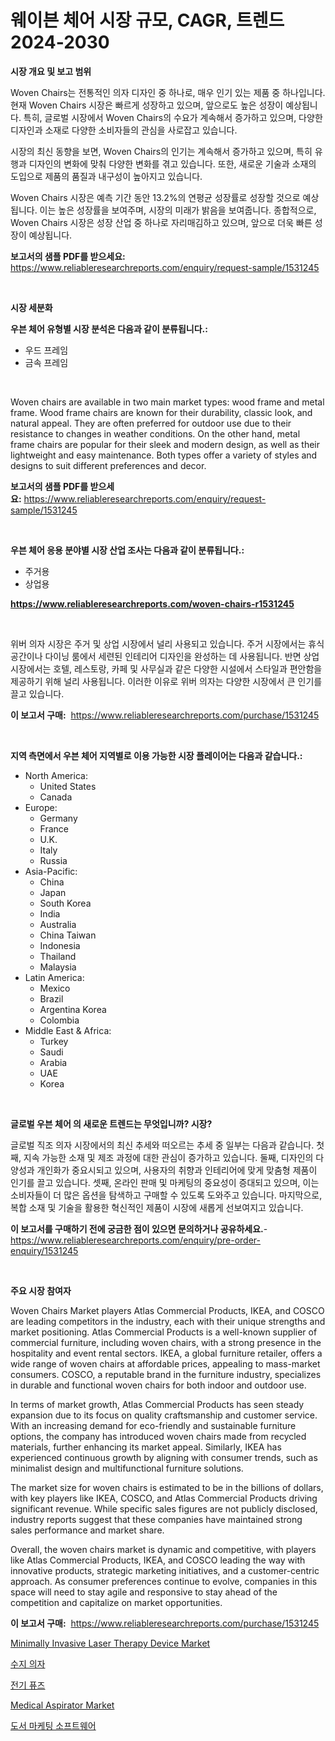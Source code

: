 <p><h1>웨이븐 체어 시장 규모, CAGR, 트렌드 2024-2030</h1></p><p><strong>시장 개요 및 보고 범위</strong></p>
<p><p>Woven Chairs는 전통적인 의자 디자인 중 하나로, 매우 인기 있는 제품 중 하나입니다. 현재 Woven Chairs 시장은 빠르게 성장하고 있으며, 앞으로도 높은 성장이 예상됩니다. 특히, 글로벌 시장에서 Woven Chairs의 수요가 계속해서 증가하고 있으며, 다양한 디자인과 소재로 다양한 소비자들의 관심을 사로잡고 있습니다.</p><p>시장의 최신 동향을 보면, Woven Chairs의 인기는 계속해서 증가하고 있으며, 특히 유행과 디자인의 변화에 맞춰 다양한 변화를 겪고 있습니다. 또한, 새로운 기술과 소재의 도입으로 제품의 품질과 내구성이 높아지고 있습니다.</p><p>Woven Chairs 시장은 예측 기간 동안 13.2%의 연평균 성장률로 성장할 것으로 예상됩니다. 이는 높은 성장률을 보여주며, 시장의 미래가 밝음을 보여줍니다. 종합적으로, Woven Chairs 시장은 성장 산업 중 하나로 자리매김하고 있으며, 앞으로 더욱 빠른 성장이 예상됩니다.</p></p>
<p><strong>보고서의 샘플 PDF를 받으세요:</strong> <a href="https://www.reliableresearchreports.com/enquiry/request-sample/1531245">https://www.reliableresearchreports.com/enquiry/request-sample/1531245</a></p>
<p>&nbsp;</p>
<p><strong>시장 세분화</strong></p>
<p><strong>우븐 체어 유형별 시장 분석은 다음과 같이 분류됩니다.:</strong></p>
<p><ul><li>우드 프레임</li><li>금속 프레임</li></ul></p>
<p>&nbsp;</p>
<p><p>Woven chairs are available in two main market types: wood frame and metal frame. Wood frame chairs are known for their durability, classic look, and natural appeal. They are often preferred for outdoor use due to their resistance to changes in weather conditions. On the other hand, metal frame chairs are popular for their sleek and modern design, as well as their lightweight and easy maintenance. Both types offer a variety of styles and designs to suit different preferences and decor.</p></p>
<p><strong>보고서의 샘플 PDF를 받으세요:</strong>&nbsp;<a href="https://www.reliableresearchreports.com/enquiry/request-sample/1531245">https://www.reliableresearchreports.com/enquiry/request-sample/1531245</a></p>
<p>&nbsp;</p>
<p><strong> 우븐 체어 응용 분야별 시장 산업 조사는 다음과 같이 분류됩니다.:</strong></p>
<p><ul><li>주거용</li><li>상업용</li></ul></p>
<p><strong><a href="https://www.reliableresearchreports.com/woven-chairs-r1531245">https://www.reliableresearchreports.com/woven-chairs-r1531245</a></strong></p>
<p>&nbsp;</p>
<p><p>위버 의자 시장은 주거 및 상업 시장에서 널리 사용되고 있습니다. 주거 시장에서는 휴식 공간이나 다이닝 룸에서 세련된 인테리어 디자인을 완성하는 데 사용됩니다. 반면 상업 시장에서는 호텔, 레스토랑, 카페 및 사무실과 같은 다양한 시설에서 스타일과 편안함을 제공하기 위해 널리 사용됩니다. 이러한 이유로 위버 의자는 다양한 시장에서 큰 인기를 끌고 있습니다.</p></p>
<p><strong>이 보고서 구매:</strong>&nbsp; <a href="https://www.reliableresearchreports.com/purchase/1531245">https://www.reliableresearchreports.com/purchase/1531245</a></p>
<p>&nbsp;</p>
<p><strong>지역 측면에서 우븐 체어 지역별로 이용 가능한 시장 플레이어는 다음과 같습니다.:</strong></p>
<p><ul>
    <li>
        North America:
        <ul>
            <li>United States</li>
            <li>Canada</li>
        </ul>
    </li>
    <li>
        Europe:
        <ul>
            <li>Germany</li>
            <li>France</li>
            <li>U.K.</li>
            <li>Italy</li>
            <li>Russia</li>
        </ul>
    </li>
    <li>
        Asia-Pacific:
        <ul>
            <li>China</li>
            <li>Japan</li>
            <li>South Korea</li>
            <li>India</li>
            <li>Australia</li>
            <li>China Taiwan</li>
            <li>Indonesia</li>
            <li>Thailand</li>
            <li>Malaysia</li>
        </ul>
    </li>
    <li>
        Latin America:
        <ul>
            <li>Mexico</li>
            <li>Brazil</li>
            <li>Argentina Korea</li>
            <li>Colombia</li>
        </ul>
    </li>
    <li>
        Middle East & Africa:
        <ul>
            <li>Turkey</li>
            <li>Saudi</li>
            <li>Arabia</li>
            <li>UAE</li>
            <li>Korea</li>
        </ul>
    </li>
    </ul></p>
<p>&nbsp;</p>
<p><strong>글로벌 우븐 체어 의 새로운 트렌드는 무엇입니까? 시장?</strong></p>
<p><p>글로벌 직조 의자 시장에서의 최신 추세와 떠오르는 추세 중 일부는 다음과 같습니다. 첫째, 지속 가능한 소재 및 제조 과정에 대한 관심이 증가하고 있습니다. 둘째, 디자인의 다양성과 개인화가 중요시되고 있으며, 사용자의 취향과 인테리어에 맞게 맞춤형 제품이 인기를 끌고 있습니다. 셋째, 온라인 판매 및 마케팅의 중요성이 증대되고 있으며, 이는 소비자들이 더 많은 옵션을 탐색하고 구매할 수 있도록 도와주고 있습니다. 마지막으로, 복합 소재 및 기술을 활용한 혁신적인 제품이 시장에 새롭게 선보여지고 있습니다.</p></p>
<p><strong>이 보고서를 구매하기 전에 궁금한 점이 있으면 문의하거나 공유하세요.</strong>- <a href="https://www.reliableresearchreports.com/enquiry/pre-order-enquiry/1531245">https://www.reliableresearchreports.com/enquiry/pre-order-enquiry/1531245</a></p>
<p>&nbsp;</p>
<p><strong>주요 시장 참여자</strong></p>
<p><p>Woven Chairs Market players Atlas Commercial Products, IKEA, and COSCO are leading competitors in the industry, each with their unique strengths and market positioning. Atlas Commercial Products is a well-known supplier of commercial furniture, including woven chairs, with a strong presence in the hospitality and event rental sectors. IKEA, a global furniture retailer, offers a wide range of woven chairs at affordable prices, appealing to mass-market consumers. COSCO, a reputable brand in the furniture industry, specializes in durable and functional woven chairs for both indoor and outdoor use.</p><p>In terms of market growth, Atlas Commercial Products has seen steady expansion due to its focus on quality craftsmanship and customer service. With an increasing demand for eco-friendly and sustainable furniture options, the company has introduced woven chairs made from recycled materials, further enhancing its market appeal. Similarly, IKEA has experienced continuous growth by aligning with consumer trends, such as minimalist design and multifunctional furniture solutions.</p><p>The market size for woven chairs is estimated to be in the billions of dollars, with key players like IKEA, COSCO, and Atlas Commercial Products driving significant revenue. While specific sales figures are not publicly disclosed, industry reports suggest that these companies have maintained strong sales performance and market share.</p><p>Overall, the woven chairs market is dynamic and competitive, with players like Atlas Commercial Products, IKEA, and COSCO leading the way with innovative products, strategic marketing initiatives, and a customer-centric approach. As consumer preferences continue to evolve, companies in this space will need to stay agile and responsive to stay ahead of the competition and capitalize on market opportunities.</p></p>
<p><strong>이 보고서 구매:</strong>&nbsp;&nbsp;<a href="https://www.reliableresearchreports.com/purchase/1531245">https://www.reliableresearchreports.com/purchase/1531245</a></p>
<p><p><a href="https://github.com/nancykennedykellievqfqt2/Market-Research-Report-List-2/blob/main/minimally-invasive-laser-therapy-device-market.md">Minimally Invasive Laser Therapy Device Market</a></p><p><a href="https://github.com/JonHarrtis67676y/Market-Research-Report-List-1/blob/main/268018221749.md">수지 의자</a></p><p><a href="https://medium.com/@jaleelweissnat2022/%EC%A0%84%EA%B8%B0-%ED%93%A8%EC%A6%88-%EC%8B%9C%EC%9E%A5-%EB%B6%84%EC%84%9D-cagr-%EC%8B%9C%EC%9E%A5-%EC%84%B8%EB%B6%84%ED%99%94-%EB%B0%8F-%EA%B8%80%EB%A1%9C%EB%B2%8C-%EC%82%B0%EC%97%85-%EA%B0%9C%EC%9A%94-33601704f67d">전기 퓨즈</a></p><p><a href="https://github.com/seekum/Market-Research-Report-List-2/blob/main/medical-aspirator-market.md">Medical Aspirator Market</a></p><p><a href="https://medium.com/@obiemante1922/%EC%B1%85-%EB%A7%88%EC%BC%80%ED%8C%85-%EC%86%8C%ED%94%84%ED%8A%B8%EC%9B%A8%EC%96%B4-%EC%8B%9C%EC%9E%A5-%EC%A0%84%EB%A7%9D-%EC%82%B0%EC%97%85-%EA%B0%9C%EC%9A%94-%EB%B0%8F-%EC%98%88%EC%B8%A1-2024%EB%85%84%EB%B6%80%ED%84%B0-2031%EB%85%84%EA%B9%8C%EC%A7%80-2a7918acb53e">도서 마케팅 소프트웨어</a></p></p>